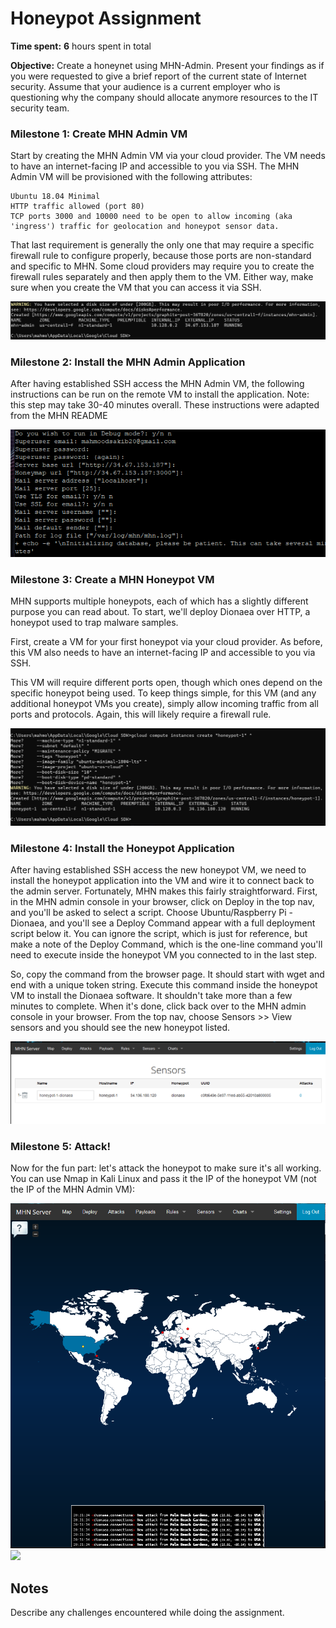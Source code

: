 # Honeypot Assignment

**Time spent:** **6** hours spent in total

**Objective:** Create a honeynet using MHN-Admin. Present your findings as if you were requested to give a brief report of the current state of Internet security. Assume that your audience is a current employer who is questioning why the company should allocate anymore resources to the IT security team.

### Milestone 1: Create MHN Admin VM ###

Start by creating the MHN Admin VM via your cloud provider. The VM needs to have an internet-facing IP and accessible to you via SSH. The MHN Admin VM will be provisioned with the following attributes:

    Ubuntu 18.04 Minimal
    HTTP traffic allowed (port 80)
    TCP ports 3000 and 10000 need to be open to allow incoming (aka 'ingress') traffic for geolocation and honeypot sensor data.

That last requirement is generally the only one that may require a specific firewall rule to configure properly, because those ports are non-standard and specific to MHN. Some cloud providers may require you to create the firewall rules separately and then apply them to the VM. Either way, make sure when you create the VM that you can access it via SSH.

<img src="MHN_server.png">

### Milestone 2: Install the MHN Admin Application ###

After having established SSH access the MHN Admin VM, the following instructions can be run on the remote VM to install the application. Note: this step may take 30-40 minutes overall. These instructions were adapted from the MHN README


<img src="mhn_admin_applications.png">

### Milestone 3: Create a MHN Honeypot VM ###

MHN supports multiple honeypots, each of which has a slightly different purpose you can read about. To start, we'll deploy Dionaea over HTTP, a honeypot used to trap malware samples.

First, create a VM for your first honeypot via your cloud provider. As before, this VM also needs to have an internet-facing IP and accessible to you via SSH.

This VM will require different ports open, though which ones depend on the specific honeypot being used. To keep things simple, for this VM (and any additional honeypot VMs you create), simply allow incoming traffic from all ports and protocols. Again, this will likely require a firewall rule.

<img src="honeypot1.png">

### Milestone 4: Install the Honeypot Application ###

After having established SSH access the new honeypot VM, we need to install the honeypot application into the VM and wire it to connect back to the admin server. Fortunately, MHN makes this fairly straightforward. First, in the MHN admin console in your browser, click on Deploy in the top nav, and you'll be asked to select a script. Choose Ubuntu/Raspberry Pi - Dionaea, and you'll see a Deploy Command appear with a full deployment script below it. You can ignore the script, which is just for reference, but make a note of the Deploy Command, which is the one-line command you'll need to execute inside the honeypot VM you connected to in the last step.

So, copy the command from the browser page. It should start with wget and end with a unique token string. Execute this command inside the honeypot VM to install the Dionaea software. It shouldn't take more than a few minutes to complete. When it's done, click back over to the MHN admin console in your browser. From the top nav, choose Sensors >> View sensors and you should see the new honeypot listed.

<img src="sensor.png">

### Milestone 5: Attack! ###

Now for the fun part: let's attack the honeypot to make sure it's all working. You can use Nmap in Kali Linux and pass it the IP of the honeypot VM (not the IP of the MHN Admin VM):

<img src="attk1.png">
<img src="attk2png">

## Notes

Describe any challenges encountered while doing the assignment.
